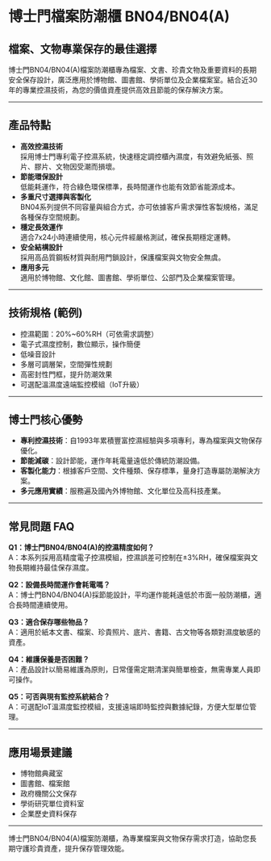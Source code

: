 # 博士門檔案防潮櫃 BN04/BN04(A)  
## 檔案、文物專業保存的最佳選擇

博士門BN04/BN04(A)檔案防潮櫃專為檔案、文書、珍貴文物及重要資料的長期安全保存設計，廣泛應用於博物館、圖書館、學術單位及企業檔案室。結合近30年的專業控濕技術，為您的價值資產提供高效且節能的保存解決方案。

---

## 產品特點

- **高效控濕技術**  
  採用博士門專利電子控濕系統，快速穩定調控櫃內濕度，有效避免紙張、照片、膠片、文物因受潮而損壞。
- **節能環保設計**  
  低能耗運作，符合綠色環保標準，長時間運作也能有效節省能源成本。
- **多重尺寸選擇與客製化**  
  BN04系列提供不同容量與組合方式，亦可依據客戶需求彈性客製規格，滿足各種保存空間規劃。
- **穩定長效運作**  
  適合7x24小時連續使用，核心元件經嚴格測試，確保長期穩定運轉。
- **安全結構設計**  
  採用高品質鋼板材質與耐用門鎖設計，保護檔案與文物安全無虞。
- **應用多元**  
  適用於博物館、文化館、圖書館、學術單位、公部門及企業檔案管理。

---

## 技術規格 (範例)

- 控濕範圍：20%~60%RH（可依需求調整）
- 電子式濕度控制，數位顯示，操作簡便
- 低噪音設計
- 多層可調層架，空間彈性規劃
- 高密封性門框，提升防潮效果
- 可選配溫濕度遠端監控模組（IoT升級）

---

## 博士門核心優勢

- **專利控濕技術**：自1993年累積豐富控濕經驗與多項專利，專為檔案與文物保存優化。
- **節能減碳**：設計節能，運作年耗電量遠低於傳統防潮設備。
- **客製化能力**：根據客戶空間、文件種類、保存標準，量身打造專屬防潮解決方案。
- **多元應用實績**：服務遍及國內外博物館、文化單位及高科技產業。

---

## 常見問題 FAQ

**Q1：博士門BN04/BN04(A)的控濕精度如何？**  
A：本系列採用高精度電子控濕模組，控濕誤差可控制在±3%RH，確保檔案與文物長期維持最佳保存濕度。

**Q2：設備長時間運作會耗電嗎？**  
A：博士門BN04/BN04(A)採節能設計，平均運作能耗遠低於市面一般防潮櫃，適合長時間連續使用。

**Q3：適合保存哪些物品？**  
A：適用於紙本文書、檔案、珍貴照片、底片、書籍、古文物等各類對濕度敏感的資產。

**Q4：維護保養是否困難？**  
A：產品設計以簡易維護為原則，日常僅需定期清潔與簡單檢查，無需專業人員即可操作。

**Q5：可否與現有監控系統結合？**  
A：可選配IoT溫濕度監控模組，支援遠端即時監控與數據紀錄，方便大型單位管理。

---

## 應用場景建議

- 博物館典藏室
- 圖書館、檔案館
- 政府機關公文保存
- 學術研究單位資料室
- 企業歷史資料保存

---

博士門BN04/BN04(A)檔案防潮櫃，為專業檔案與文物保存需求打造，協助您長期守護珍貴資產，提升保存管理效能。